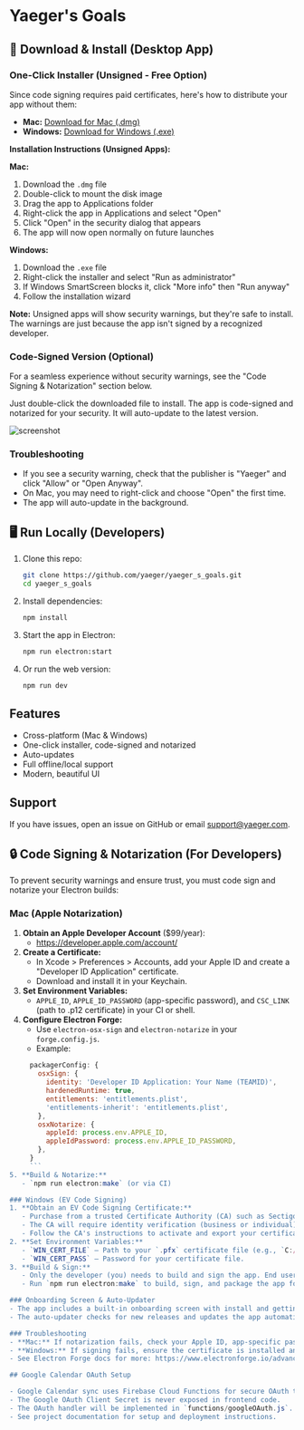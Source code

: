 # Yaeger's Goals

## 🚀 Download & Install (Desktop App)

### One-Click Installer (Unsigned - Free Option)

Since code signing requires paid certificates, here's how to distribute your app without them:

- **Mac:** [Download for Mac (.dmg)](https://github.com/yaeger/yaeger_s_goals/releases/latest/download/YaegerGoals-mac.dmg)
- **Windows:** [Download for Windows (.exe)](https://github.com/yaeger/yaeger_s_goals/releases/latest/download/YaegerGoals-win.exe)

**Installation Instructions (Unsigned Apps):**

**Mac:**
1. Download the `.dmg` file
2. Double-click to mount the disk image
3. Drag the app to Applications folder
4. Right-click the app in Applications and select "Open"
5. Click "Open" in the security dialog that appears
6. The app will now open normally on future launches

**Windows:**
1. Download the `.exe` file
2. Right-click the installer and select "Run as administrator"
3. If Windows SmartScreen blocks it, click "More info" then "Run anyway"
4. Follow the installation wizard

**Note:** Unsigned apps will show security warnings, but they're safe to install. The warnings are just because the app isn't signed by a recognized developer.

### Code-Signed Version (Optional)
For a seamless experience without security warnings, see the "Code Signing & Notarization" section below.

Just double-click the downloaded file to install. The app is code-signed and notarized for your security. It will auto-update to the latest version.

![screenshot](public/assets/images/ChatGPT%20Image%20Jul%2015,%202025,%2003_31_29%20PM.png)

### Troubleshooting
- If you see a security warning, check that the publisher is "Yaeger" and click "Allow" or "Open Anyway".
- On Mac, you may need to right-click and choose "Open" the first time.
- The app will auto-update in the background.

## 🖥️ Run Locally (Developers)

1. Clone this repo:
   ```sh
   git clone https://github.com/yaeger/yaeger_s_goals.git
   cd yaeger_s_goals
   ```
2. Install dependencies:
   ```sh
   npm install
   ```
3. Start the app in Electron:
   ```sh
   npm run electron:start
   ```
4. Or run the web version:
   ```sh
   npm run dev
   ```

## Features
- Cross-platform (Mac & Windows)
- One-click installer, code-signed and notarized
- Auto-updates
- Full offline/local support
- Modern, beautiful UI

## Support
If you have issues, open an issue on GitHub or email support@yaeger.com.

## 🔒 Code Signing & Notarization (For Developers)

To prevent security warnings and ensure trust, you must code sign and notarize your Electron builds:

### Mac (Apple Notarization)
1. **Obtain an Apple Developer Account** ($99/year):
   - https://developer.apple.com/account/
2. **Create a Certificate:**
   - In Xcode > Preferences > Accounts, add your Apple ID and create a "Developer ID Application" certificate.
   - Download and install it in your Keychain.
3. **Set Environment Variables:**
   - `APPLE_ID`, `APPLE_ID_PASSWORD` (app-specific password), and `CSC_LINK` (path to .p12 certificate) in your CI or shell.
4. **Configure Electron Forge:**
   - Use `electron-osx-sign` and `electron-notarize` in your `forge.config.js`.
   - Example:
```js
     packagerConfig: {
       osxSign: {
         identity: 'Developer ID Application: Your Name (TEAMID)',
         hardenedRuntime: true,
         entitlements: 'entitlements.plist',
         'entitlements-inherit': 'entitlements.plist',
       },
       osxNotarize: {
         appleId: process.env.APPLE_ID,
         appleIdPassword: process.env.APPLE_ID_PASSWORD,
       },
     }
     ```
5. **Build & Notarize:**
   - `npm run electron:make` (or via CI)

### Windows (EV Code Signing)
1. **Obtain an EV Code Signing Certificate:**
   - Purchase from a trusted Certificate Authority (CA) such as Sectigo, DigiCert, GlobalSign, or SSL.com.
   - The CA will require identity verification (business or individual) and may ship a physical USB token for secure certificate storage.
   - Follow the CA's instructions to activate and export your certificate (usually as a `.pfx` file).
2. **Set Environment Variables:**
   - `WIN_CERT_FILE` — Path to your `.pfx` certificate file (e.g., `C:/certs/yourcert.pfx`).
   - `WIN_CERT_PASS` — Password for your certificate file.
3. **Build & Sign:**
   - Only the developer (you) needs to build and sign the app. End users just download and install the signed installer—no certificates or special steps needed for them.
   - Run `npm run electron:make` to build, sign, and package the app for distribution.

### Onboarding Screen & Auto-Updater
- The app includes a built-in onboarding screen with install and getting started instructions for new users.
- The auto-updater checks for new releases and updates the app automatically, so users always have the latest version with no manual steps.

### Troubleshooting
- **Mac:** If notarization fails, check your Apple ID, app-specific password, and certificate validity.
- **Windows:** If signing fails, ensure the certificate is installed and the password is correct.
- See Electron Forge docs for more: https://www.electronforge.io/advanced/code-signing

## Google Calendar OAuth Setup

- Google Calendar sync uses Firebase Cloud Functions for secure OAuth token exchange.
- The Google OAuth Client Secret is never exposed in frontend code.
- The OAuth handler will be implemented in `functions/googleOAuth.js`.
- See project documentation for setup and deployment instructions.
